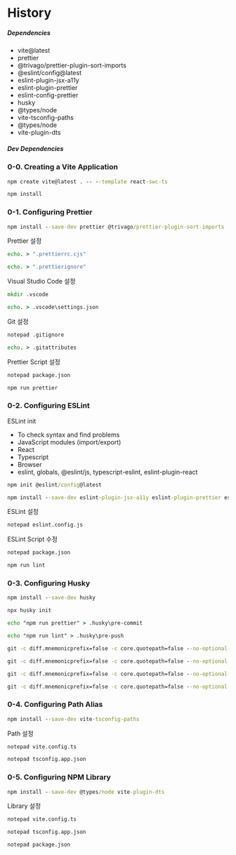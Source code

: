 # History

##### Dependencies

- vite@latest
- prettier
- @trivago/prettier-plugin-sort-imports
- @eslint/config@latest
- eslint-plugin-jsx-a11y
- eslint-plugin-prettier
- eslint-config-prettier
- husky
- @types/node
- vite-tsconfig-paths
- @types/node
- vite-plugin-dts

##### Dev Dependencies

### 0-0. Creating a Vite Application

```cmd
npm create vite@latest . -- --template react-swc-ts
```

```cmd
npm install
```

### 0-1. Configuring Prettier

```cmd
npm install --save-dev prettier @trivago/prettier-plugin-sort-imports
```

Prettier 설정

```cmd
echo. > ".prettierrc.cjs"
```

```cmd
echo. > ".prettierignore"
```

Visual Studio Code 설정

```cmd
mkdir .vscode
```

```cmd
echo. > .vscode\settings.json
```

Git 설정

```cmd
notepad .gitignore
```

```cmd
echo. > .gitattributes
```

Prettier Script 설정

```cmd
notepad package.json
```

```cmd
npm run prettier
```

### 0-2. Configuring ESLint

ESLint init

- To check syntax and find problems
- JavaScript modules (import/export)
- React
- Typescript
- Browser
- eslint, globals, @eslint/js, typescript-eslint, eslint-plugin-react

```cmd
npm init @eslint/config@latest
```

```cmd
npm install --save-dev eslint-plugin-jsx-a11y eslint-plugin-prettier eslint-config-prettier
```

ESLint 설정

```cmd
notepad eslint.config.js
```

ESLint Script 수정

```cmd
notepad package.json
```

```cmd
npm run lint
```

### 0-3. Configuring Husky

```cmd
npm install --save-dev husky
```

```cmd
npx husky init
```

```cmd
echo "npm run prettier" > .husky\pre-commit
```

```cmd
echo "npm run lint" > .husky\pre-push
```

```cmd
git -c diff.mnemonicprefix=false -c core.quotepath=false --no-optional-locks add .
```

```cmd
git -c diff.mnemonicprefix=false -c core.quotepath=false --no-optional-locks reset .
```

```cmd
git -c diff.mnemonicprefix=false -c core.quotepath=false --no-optional-locks commit -m "feat: Configuring Husky"
```

```cmd
git -c diff.mnemonicprefix=false -c core.quotepath=false --no-optional-locks push -v --set-upstream origin loc/setup:loc/setup
```

### 0-4. Configuring Path Alias

```cmd
npm install --save-dev vite-tsconfig-paths
```

Path 설정

```cmd
notepad vite.config.ts
```

```cmd
notepad tsconfig.app.json
```

### 0-5. Configuring NPM Library

```cmd
npm install --save-dev @types/node vite-plugin-dts
```

Library 설정

```cmd
notepad vite.config.ts
```

```cmd
notepad tsconfig.app.json
```

```cmd
notepad package.json
```
